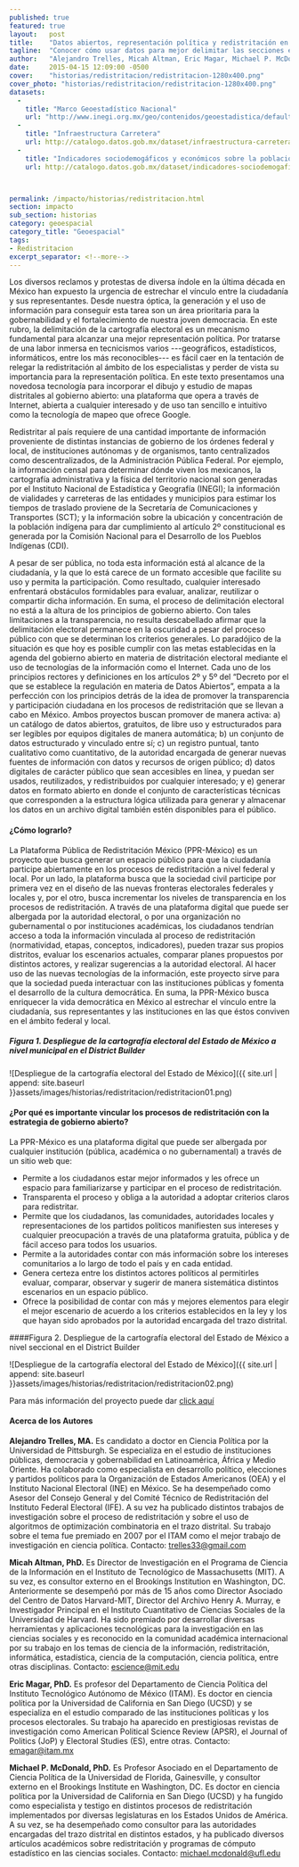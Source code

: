 ```yaml
---
published: true
featured: true
layout:   post
title:    "Datos abiertos, representación política y redistritación en México"
tagline:  "Conocer cómo usar datos para mejor delimitar las secciones electorales"
author:   "Alejandro Trelles, Micah Altman, Eric Magar, Michael P. McDonald"
date:     2015-04-15 12:09:00 -0500
cover:    "historias/redistritacion/redistritacion-1280x400.png"
cover_photo: "historias/redistritacion/redistritacion-1280x400.png"
datasets:
  -
    title: "Marco Geoestadístico Nacional"
    url: "http://www.inegi.org.mx/geo/contenidos/geoestadistica/default.aspx"
  -
    title: "Infraestructura Carretera"
    url: http://catalogo.datos.gob.mx/dataset/infraestructura-carretera
  -
    title: "Indicadores sociodemogáficos y económicos sobre la población indígena desagregada por municpio, 2010"
    url: http://catalogo.datos.gob.mx/dataset/indicadores-sociodemogaficos-y-economicos-sobre-la-poblacion-indigena-desagregada-por-muni-2010



permalink: /impacto/historias/redistritacion.html
section: impacto
sub_section: historias
category: geoespacial
category_title: "Geoespacial"
tags:
- Redistritacion
excerpt_separator: <!--more-->
---
```


Los diversos reclamos y protestas de diversa índole en la última década en México han expuesto la urgencia de estrechar el vínculo entre la ciudadanía y sus representantes. Desde nuestra óptica, la generación y el uso de información para conseguir esta tarea son un área prioritaria para la gobernabilidad y el fortalecimiento de nuestra joven democracia. En este rubro, la delimitación de la cartografía electoral es un mecanismo fundamental para alcanzar una mejor representación política. Por tratarse de una labor inmersa en tecnicismos varios ---geográficos, estadísticos, informáticos, entre los más reconocibles--- es fácil caer en la tentación de relegar la redistritación al ámbito de los especialistas y perder de vista su importancia para la representación política. En este texto presentamos una novedosa tecnología para incorporar el dibujo y estudio de mapas distritales al gobierno abierto: una plataforma que opera a través de Internet, abierta a cualquier interesado y de uso tan sencillo e intuitivo como la tecnología de mapeo que ofrece Google.

<!--more-->

Redistritar al país requiere de una cantidad importante de información proveniente de distintas instancias de gobierno de los órdenes federal y local, de instituciones autónomas y de organismos, tanto centralizados como descentralizados, de la Administración Pública Federal. Por ejemplo, la información censal para determinar dónde viven los mexicanos, la cartografía administrativa y la física del territorio nacional son generadas por el Instituto Nacional de Estadística y Geografía (INEGI); la información de vialidades y carreteras de las entidades y municipios para estimar los tiempos de traslado proviene de la Secretaría de Comunicaciones y Transportes (SCT); y la información sobre la ubicación y concentración de la población indígena para dar cumplimiento al artículo 2º constitucional es generada por la Comisión Nacional para el Desarrollo de los Pueblos Indígenas (CDI).

A pesar de ser pública, no toda esta información está al alcance de la ciudadanía, y la que lo está carece de un formato accesible que facilite su uso y permita la participación. Como resultado, cualquier interesado enfrentará obstáculos formidables para evaluar, analizar, reutilizar o compartir dicha información. En suma, el proceso de delimitación electoral no está a la altura de los principios de gobierno abierto. Con tales limitaciones a la transparencia, no resulta descabellado afirmar que la delimitación electoral permanece en la oscuridad a pesar del proceso público con que se determinan los criterios generales.
Lo paradójico de la situación es que hoy es posible cumplir con las metas establecidas en la agenda del gobierno abierto en materia de distritación electoral mediante el uso de tecnologías de la información como el Internet. Cada uno de los principios rectores y definiciones en los artículos 2º y 5º del “Decreto por el que se establece la regulación en materia de Datos Abiertos”,  empata a la perfección con los principios detrás de la idea de promover la transparencia y participación ciudadana en los procesos de redistritación que se llevan a cabo en México. Ambos proyectos buscan promover de manera activa: a) un catálogo de datos abiertos, gratuitos, de libre uso y estructurados para ser legibles por equipos digitales de manera automática; b) un conjunto de datos estructurado y vinculado entre sí; c) un registro puntual, tanto cualitativo como cuantitativo, de la autoridad encargada de generar nuevas fuentes de información con datos y recursos de origen público; d) datos digitales de carácter público que sean accesibles en línea, y puedan ser usados, reutilizados, y redistribuidos por cualquier interesado; y e) generar datos en formato abierto en donde el conjunto de características técnicas que corresponden a la estructura lógica utilizada para generar y almacenar los datos en un archivo digital también estén disponibles para el público.

#### ¿Cómo lograrlo?

La Plataforma Pública de Redistritación México (PPR-México) es un proyecto que busca generar un espacio público para que la ciudadanía participe abiertamente en los procesos de redistritación a nivel federal y local. Por un lado, la plataforma busca que la sociedad civil participe por primera vez en el diseño de las nuevas fronteras electorales federales y locales y, por el otro, busca incrementar los niveles de transparencia en los procesos de redistritación. A través de una plataforma digital que puede ser albergada por la autoridad electoral,  o por una organización no gubernamental o por instituciones académicas, los ciudadanos tendrían acceso a toda la información vinculada al proceso de redistritación (normatividad, etapas, conceptos, indicadores), pueden trazar sus propios distritos, evaluar los escenarios actuales, comparar planes propuestos por distintos actores, y realizar sugerencias a la autoridad electoral. Al hacer uso de las nuevas tecnologías de la información, este proyecto sirve para que la sociedad pueda interactuar con las instituciones públicas y fomenta el desarrollo de la cultura democrática. En suma, la PPR-México busca enriquecer la vida democrática en México al estrechar el vínculo entre la ciudadanía, sus representantes y las instituciones en las que éstos conviven en el ámbito federal y local.

##### Figura 1. Despliegue de la cartografía electoral del Estado de México a nivel municipal en el District Builder

![Despliegue de la cartografía electoral del Estado de México]({{ site.url | append: site.baseurl }}assets/images/historias/redistritacion/redistritacion01.png)


#### ¿Por qué es importante vincular los procesos de redistritación con la estrategia de gobierno abierto?

La PPR-México es una plataforma digital que puede ser albergada por cualquier institución (pública, académica o no gubernamental) a través de un sitio web que:


* Permite a los ciudadanos estar mejor informados y les ofrece un espacio para familiarizarse y participar en el proceso de redistritación.
* Transparenta el proceso y obliga a la autoridad a adoptar criterios claros para redistritar.
* Permite que los ciudadanos, las comunidades, autoridades locales y representaciones de los partidos políticos manifiesten sus intereses y cualquier preocupación a través de una plataforma gratuita, pública y de fácil acceso para todos los usuarios.
* Permite a la autoridades contar con más información sobre los intereses comunitarios a lo largo de todo el país y en cada entidad.
* Genera certeza entre los distintos actores políticos al permitirles evaluar, comparar, observar y sugerir de manera sistemática distintos escenarios en un espacio público.
* Ofrece la posibilidad de contar con más y mejores elementos para elegir el mejor escenario de acuerdo a los criterios establecidos en la ley y los que hayan sido aprobados por la autoridad encargada del trazo distrital.



####Figura 2. Despliegue de la cartografía electoral del Estado de México a nivel seccional en el District Builder

![Despliegue de la cartografía electoral del Estado de México]({{ site.url | append: site.baseurl }}assets/images/historias/redistritacion/redistritacion02.png)

Para más información del proyecto puede dar [click aquí](http://papers.ssrn.com/sol3/papers.cfm?abstract_id=2591862) 		


#### Acerca de los Autores


**Alejandro Trelles, MA.** Es candidato a doctor en Ciencia Política por la Universidad de Pittsburgh. Se especializa en el estudio de instituciones públicas, democracia y gobernabilidad en Latinoamérica, África y Medio Oriente. Ha colaborado como especialista en desarrollo político, elecciones y partidos políticos para la Organización de Estados Americanos (OEA) y el Instituto Nacional Electoral (INE) en México. Se ha desempeñado como Asesor del Consejo General y del Comité Técnico de Redistritación del Instituto Federal Electoral (IFE). A su vez ha publicado distintos trabajos de investigación sobre el proceso de redistritación y sobre el uso de algoritmos de optimización combinatoria en el trazo distrital. Su trabajo sobre el tema fue premiado  en 2007 por el ITAM como el mejor trabajo de investigación en ciencia política. Contacto: trelles33@gmail.com

**Micah Altman, PhD.** Es Director de Investigación en el Programa de Ciencia de la Información en el Instituto de Tecnológico de Massachusetts (MIT). A su vez, es consultor externo en el Brookings Institution en Washington, DC. Anteriormente se desempeñó por más de 15 años como Director Asociado del Centro de Datos Harvard-MIT, Director del Archivo Henry A. Murray, e Investigador Principal en el Instituto Cuantitativo de Ciencias Sociales de la Universidad de Harvard. Ha sido premiado por desarrollar diversas herramientas y aplicaciones tecnológicas para la investigación en las ciencias sociales y es reconocido en la comunidad académica internacional por su trabajo en los temas de ciencia de la información, redistritación, informática, estadística, ciencia de la computación, ciencia política, entre otras disciplinas. Contacto: escience@mit.edu

**Eric Magar, PhD.** Es profesor del Departamento de Ciencia Política del Instituto Tecnológico Autónomo de México (ITAM). Es doctor en ciencia política por la Universidad de California en San Diego (UCSD) y se especializa en el estudio comparado de las instituciones políticas y los procesos electorales. Su trabajo ha aparecido en prestigiosas revistas de investigación como American Political Science Review (APSR), el Journal of Politics (JoP) y Electoral Studies (ES), entre otras. Contacto: emagar@itam.mx

**Michael P. McDonald, PhD.** Es Profesor Asociado en el Departamento de Ciencia Política de la Universidad de Florida, Gainesville, y consultor externo en el  Brookings Institute en Washington, DC. Es doctor en ciencia política por la Universidad de California en San Diego (UCSD) y ha fungido como especialista y testigo en distintos procesos de redistritación implementados por diversas legislaturas en los Estados Unidos de América. A su vez, se ha desempeñado como consultor para las autoridades encargadas del trazo distrital en distintos estados, y ha publicado diversos artículos académicos sobre redistritación y programas de cómputo estadístico en las ciencias sociales. Contacto: michael.mcdonald@ufl.edu
